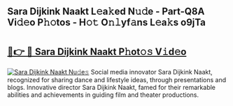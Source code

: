 ## Sara Dijkink Naakt L𝚎a𝚔ed N𝚞𝚍e - Part-Q8A Vi𝚍𝚎o P𝚑𝚘tos - H𝚘𝚝 O𝚗𝚕yf𝚊ns L𝚎a𝚔s o9jTa

# <h2><a href="http://kfccmu.oniu.top/?m=Sara+Dijkink+Naakt">🔗👉 🔴 Sara Dijkink Naakt P𝚑ot𝚘𝚜 V𝚒d𝚎o</a></h2>

[![Sara Dijkink Naakt Nu𝚍e𝚜](https://i.imgur.com/0qMVB7G.gif)](http://kfccmu.oniu.top/?m=Sara+Dijkink+Naakt)
Social media innovator Sara Dijkink Naakt, recognized for sharing dance and lifestyle ideas, through presentations and blogs. Innovative director Sara Dijkink Naakt, famed for their remarkable abilities and achievements in guiding film and theater productions.  
